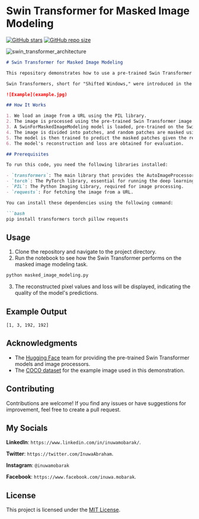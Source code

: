 # Swin Transformer for Masked Image Modeling

[![GitHub stars](https://img.shields.io/github/stars/inuwamobarak/swin-transformer-masked-image-modeling.svg?style=social)](https://github.com/inuwamobarak/swin-transformer-masked-image-modeling/stargazers)
[![GitHub repo size](https://img.shields.io/github/repo-size/inuwamobarak/swin-transformer-masked-image-modeling.svg)](https://github.com/inuwamobarak/swin-transformer-masked-image-modeling)

![swin_transformer_architecture](https://github.com/inuwamobarak/swin-transformers/assets/65142149/ead6990d-a1c3-4631-89b7-3f7f5d7095b4)

```markdown
# Swin Transformer for Masked Image Modeling

This repository demonstrates how to use a pre-trained Swin Transformer for Masked Image Modeling. Masked Image Modeling is a task where random patches in an image are masked out, and the model is trained to predict the masked patches. The Swin Transformer is a powerful hierarchical vision transformer designed for computer vision tasks.

Swin Transformers, short for "Shifted Windows," were introduced in the paper titled "Swin Transformer: Hierarchical Vision Transformer using Shifted Windows" by Liu et a. (2021). Unlike traditional transformers, Swin Transformers divide the image into non-overlapping shifted windows, enabling efficient and scalable computation.

![Example](example.jpg)

## How It Works

1. We load an image from a URL using the PIL library.
2. The image is processed using the pre-trained Swin Transformer image processor (AutoImageProcessor).
3. A SwinForMaskedImageModeling model is loaded, pre-trained on the Swin Transformer architecture.
4. The image is divided into patches, and random patches are masked using a boolean mask.
5. The model is then trained to predict the masked patches given the rest of the image.
6. The model's reconstruction and loss are obtained for evaluation.

## Prerequisites

To run this code, you need the following libraries installed:

- `transformers`: The main library that provides the AutoImageProcessor and SwinForMaskedImageModeling classes.
- `torch`: The PyTorch library, essential for running the deep learning model and performing tensor computations.
- `PIL`: The Python Imaging Library, required for image processing.
- `requests`: For fetching the image from a URL.

You can install these dependencies using the following command:

```bash
pip install transformers torch pillow requests
```

## Usage

1. Clone the repository and navigate to the project directory.
2. Run the notebook to see how the Swin Transformer performs on the masked image modeling task.

```bash
python masked_image_modeling.py
```
3. The reconstructed pixel values and loss will be displayed, indicating the quality of the model's predictions.

## Example Output

```
[1, 3, 192, 192]
```

## Acknowledgments

- The [Hugging Face](https://huggingface.co/) team for providing the pre-trained Swin Transformer models and image processors.
- The [COCO dataset](http://cocodataset.org/) for the example image used in this demonstration.

## Contributing

Contributions are welcome! If you find any issues or have suggestions for improvement, feel free to create a pull request.

## My Socials

**LinkedIn**: `https://www.linkedin.com/in/inuwamobarak/`.

**Twitter**: `https://twitter.com/InuwaAbraham`.

**Instagram**: `@inuwamobarak`

**Facebook**: `https://www.facebook.com/inuwa.mobarak`.

## License

This project is licensed under the [MIT License](LICENSE).
